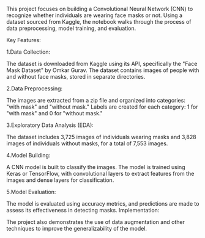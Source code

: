 This project focuses on building a Convolutional Neural Network (CNN) to recognize whether individuals are wearing face masks or not. Using a dataset sourced from Kaggle, the notebook walks through the process of data preprocessing, model training, and evaluation.

Key Features:

1.Data Collection:

The dataset is downloaded from Kaggle using its API, specifically the "Face Mask Dataset" by Omkar Gurav.
The dataset contains images of people with and without face masks, stored in separate directories.

2.Data Preprocessing:

The images are extracted from a zip file and organized into categories: "with mask" and "without mask."
Labels are created for each category: 1 for "with mask" and 0 for "without mask."

3.Exploratory Data Analysis (EDA):

The dataset includes 3,725 images of individuals wearing masks and 3,828 images of individuals without masks, for a total of 7,553 images.

4.Model Building:

A CNN model is built to classify the images.
The model is trained using Keras or TensorFlow, with convolutional layers to extract features from the images and dense layers for classification.

5.Model Evaluation:

The model is evaluated using accuracy metrics, and predictions are made to assess its effectiveness in detecting masks.
Implementation:

The project also demonstrates the use of data augmentation and other techniques to improve the generalizability of the model.

